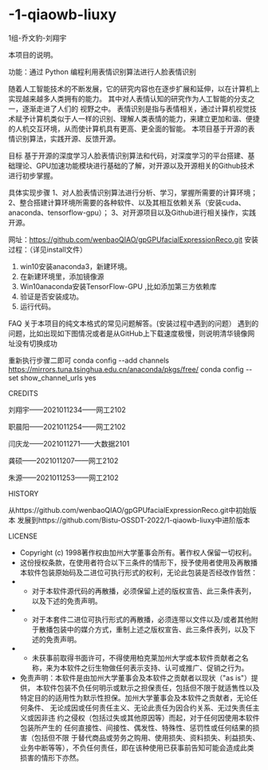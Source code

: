 # -1-qiaowb-liuxy
1组-乔文豹-刘翔宇

本项目的说明。

功能：通过 Python 编程利用表情识别算法进行人脸表情识别

随着人工智能技术的不断发展，它的研究内容也在逐步扩展和延伸，以在计算机上实现越来越多人类拥有的能力。
其中对人表情认知的研究作为人工智能的分支之一，逐渐走进了人们的 视野之中。
表情识别是指与表情相关，通过计算机视觉技术赋予计算机类似于人一样的识别、理解人类表情的能力，来建立更加和谐、便捷的人机交互环境，从而使计算机具有更高、更全面的智能。
本项目基于开源的表情识别算法，实践开源、反馈开源。

目标
    基于开源的深度学习人脸表情识别算法和代码，对深度学习的平台搭建、基础理论、GPU加速功能模块进行基础的了解，对开源以及开源相关的Github技术进行初步掌握。

具体实现步骤
    1、对人脸表情识别算法进行分析、学习，掌握所需要的计算环境；
    2、整合搭建计算环境所需要的各种软件、以及其相互依赖关系（安装cuda、anaconda、tensorflow-gpu）；
    3、对开源项目以及Github进行相关操作，实践开源。

网址：https://github.com/wenbaoQIAO/gpGPUfacialExpressionReco.git
安装过程：（详见install文件）
1.	win10安装anaconda3，新建环境。
2.	在新建环境里，添加镜像源
3.	Win10anaconda安装TensorFlow-GPU ,比如添加第三方依赖库
4.	验证是否安装成功。
5.  运行代码。

FAQ
关于本项目的纯文本格式的常见问题解答。(安装过程中遇到的问题）
遇到的问题，比如出现如下图情况或者是从GitHub上下载速度极慢，则说明清华镜像网址没有切换成功

重新执行步骤二即可
conda config --add channels https://mirrors.tuna.tsinghua.edu.cn/anaconda/pkgs/free/
conda config --set show_channel_urls yes


CREDITS

刘翔宇——2021011234——网工2102

职晨阳——2021011254——网工2102

闫庆龙——2021011271——大数据2101

龚硕——2021011207——网工2102

朱源——2021011253——网工2102

HISTORY

从https://github.com/wenbaoQIAO/gpGPUfacialExpressionReco.git中初始版本
发展到https://github.com/Bistu-OSSDT-2022/1-qiaowb-liuxy中进阶版本


LICENSE
* Copyright (c) 1998著作权由加州大学董事会所有。著作权人保留一切权利。
* 这份授权条款，在使用者符合以下三条件的情形下，授予使用者使用及再散播本软件包装原始码及二进位可执行形式的权利，无论此包装是否经改作皆然：
* * 对于本软件源代码的再散播，必须保留上述的版权宣告、此三条件表列，以及下述的免责声明。
* * 对于本套件二进位可执行形式的再散播，必须连带以文件以及/或者其他附于散播包装中的媒介方式，重制上述之版权宣告、此三条件表列，以及下述的免责声明。
* * 未获事前取得书面许可，不得使用柏克莱加州大学或本软件贡献者之名称，来为本软件之衍生物做任何表示支持、认可或推广、促销之行为。
* 免责声明：本软件是由加州大学董事会及本软件之贡献者以现状（"as is"）提供， 本软件包装不负任何明示或默示之担保责任，包括但不限于就适售性以及特定目的的适用性为默示性担保。加州大学董事会及本软件之贡献者，无论任何条件、 无论成因或任何责任主义、无论此责任为因合约关系、无过失责任主义或因非违 约之侵权（包括过失或其他原因等）而起，对于任何因使用本软件包装所产生的 任何直接性、间接性、偶发性、特殊性、惩罚性或任何结果的损害（包括但不限
于替代商品或劳务之购用、使用损失、资料损失、利益损失、业务中断等等），不负任何责任，即在该种使用已获事前告知可能会造成此类损害的情形下亦然。
